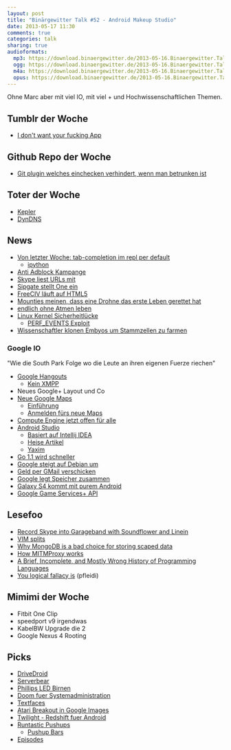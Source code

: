 ```yaml
---
layout: post
title: "Binärgewitter Talk #52 - Android Makeup Studio"
date: 2013-05-17 11:30
comments: true
categories: talk
sharing: true
audioformats:
  mp3: https://download.binaergewitter.de/2013-05-16.Binaergewitter.Talk.52.mp3
  ogg: https://download.binaergewitter.de/2013-05-16.Binaergewitter.Talk.52.ogg
  m4a: https://download.binaergewitter.de/2013-05-16.Binaergewitter.Talk.52.m4a
  opus: https://download.binaergewitter.de/2013-05-16.Binaergewitter.Talk.52.opus
---
```

Ohne Marc aber mit viel IO, mit viel + und Hochwissenschaftlichen Themen.

## Tumblr der Woche
- [I don't want your fucking App](http://idontwantyourfuckingapp.tumblr.com/)

## Github Repo der Woche
- [Git plugin welches einchecken verhindert, wenn man betrunken ist](https://github.com/noidontdig/gitdown)

## Toter der Woche
* [Kepler](http://www.nasa.gov/mission_pages/kepler/news/keplerm-20130515.html)
* [DynDNS](http://www.heise.de/newsticker/meldung/Dyn-schraenkt-kostenlose-DynDNS-Accounts-weiter-ein-1863537.html)

## News
- [Von letzter Woche: tab-completion im repl per default](http://www.reddit.com/r/Python/comments/1dq7sh/python_repl_finally_gets_tab_completion_by_default/)
    - [ipython](http://ipython.org/)
- [Anti Adblock Kampange](http://www.basicthinking.de/blog/2013/05/15/ein-satz-mit-x-anti-adblockplus-kampagne-ging-nach-hinten-los/)
- [Skype liest URLs mit](http://www.heise.de/newsticker/meldung/Vorsicht-beim-Skypen-Microsoft-liest-mit-1857620.html)
- [Sipgate stellt One ein](https://www.sipgateblog.de/sipgate-one-wir-geben-auf/)
- [FreeCIV läuft auf HTML5](http://play.freeciv.org/)
- [Mounties meinen, dass eine Drohne das erste Leben gerettet hat](http://www.theverge.com/2013/5/10/4318770/canada-draganflyer-drone-claims-first-life-saved-search-rescue)
- [endlich ohne Atmen leben](http://www.techwench.com/scientists-invent-oxygen-particle-that-if-injected-allows-you-to-live-without-breathing/)
- [Linux Kernel Sicherheitlücke](http://www.pro-linux.de/news/1/19797/linux-sicherheitsluecke-erlaubt-root-zugriff.html)
    - [PERF_EVENTS Exploit](http://packetstormsecurity.com/files/121616/Linux-PERF_EVENTS-Local-Root.html)
- [Wissenschaftler klonen Embyos um Stammzellen zu farmen](http://www.npr.org/blogs/health/2013/05/15/183916891/scientists-clone-human-embryos-to-make-stem-cells)

### Google IO
"Wie die South Park Folge wo die Leute an ihren eigenen Fuerze riechen"

- [Google Hangouts](http://www.google.com/+/learnmore/hangouts/)
  * [Kein XMPP](http://windowspbx.blogspot.de/2013/05/hangouts-wont-hangout-with-other.html)
- Neues Google+ Layout und Co
- [Neue Google Maps](http://google-latlong.blogspot.de/2013/05/meet-new-google-maps-map-for-every.html)
    * [Einführung](https://maps.google.com/help/maps/helloworld/desktop/preview/?resubmit=true)
    * [Anmelden fürs neue Maps](https://maps.google.com/help/maps/helloworld/desktop/preview/)
- [Compute Engine jetzt offen für alle](http://googlecloudplatform.blogspot.com/2013/05/ushering-in-next-generation-of.html)
- [Android Studio](http://developer.android.com/sdk/installing/studio.html)
    * [Basiert auf Intellij IDEA](http://www.jetbrains.com/idea/)
    * [Heise Artikel](http://www.heise.de/newsticker/meldung/Einfachere-Android-Programmierung-per-Android-Studio-2-Update-1863848.html)
    * [Yaxim](http://yaxim.org/)
- [Go 1.1 wird schneller](http://blog.golang.org/2013/05/go-11-is-released.html)
- [Google steigt auf Debian um](http://www.zdnet.com/debian-linux-now-google-compute-engines-default-os-7000015297/)
- [Geld per GMail verschicken](http://www.google.com/wallet/send-money/)
- [Google legt Speicher zusammen](http://www.heise.de/newsticker/meldung/Drive-Gmail-Google-Photos-Google-legt-Speicherplatz-zusammen-1862122.html)
- [Galaxy S4 kommt mit purem Android](https://plus.google.com/111395306401981598462/posts/KLkxZvPhdWw)
- [Google Game Services+ API](http://arstechnica.com/gadgets/2013/05/how-googles-game-services-api-will-convince-devs-to-make-better-games/)

## Lesefoo
- [Record Skype into Garageband with Soundflower and Linein](http://www.wikihow.com/Record-Skype-Into-Garageband-With-SoundFlower-and-LineIn)
- [VIM splits](http://robots.thoughtbot.com/post/48275867281/vim-splits-move-faster-and-more-naturally)
- [Why MongoDB is a bad choice for storing scaped data](http://blog.scrapinghub.com/2013/05/13/mongo-bad-for-scraped-data/)
- [How MITMProxy works](http://corte.si/posts/code/mitmproxy/howitworks/index.html)
- [A Brief, Incomplete, and Mostly Wrong History of Programming Languages](http://james-iry.blogspot.de/2009/05/brief-incomplete-and-mostly-wrong.html)
- [You logical fallacy is](https://yourlogicalfallacyis.com/) (pfleidi)

## Mimimi der Woche
- Fitbit One Clip
- speedport v9 irgendwas
- KabelBW Upgrade die 2
- Google Nexus 4 Rooting

## Picks
- [DriveDroid](https://play.google.com/store/apps/details?id=com.softwarebakery.drivedroid&rdid=com.softwarebakery.drivedroid&rdot=1&feature=md)
- [Serverbear](http://serverbear.com/)
- [Phillips LED Birnen](http://www.amazon.de/dp/B008C0UQMC?tag=pfleidi-21)
- [Doom fuer Systemadministration](http://www.cs.unm.edu/~dlchao/flake/doom/)
- [Textfaces](http://textfac.es/)
- [Atari Breakout in Google
Images](https://www.google.com/search?site&tbm=isch&source=hp&biw=1280&bih=738&q=atari+breakout&oq=atari+breakout&gs_l=img.3..0l2j0i24l6.1647.4545.0.4727.16.9.1.6.7.0.64.423.9.9.0...0.0...1ac.1.12.img.LrxnajOCjzE
)
- [Twilight - Redshift fuer Android](https://play.google.com/store/apps/details?id=com.urbandroid.lux&hl=de)
- [Runtastic Pushups](https://itunes.apple.com/de/app/runtastic-push-ups-pro/id570180361?l=en&mt=8)
  * [Pushup Bars](http://www.amazon.de/dp/B003ZYDTVA?tag=pfleidi-21)
- [Episodes](http://the-skylab.de/episodes/)


